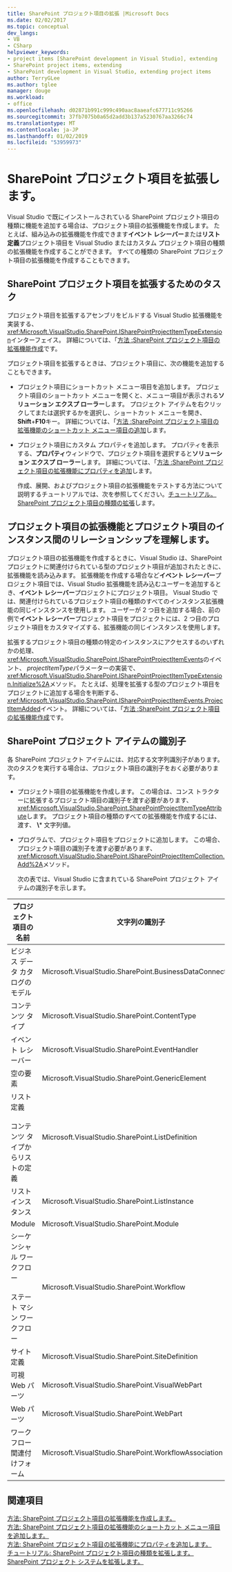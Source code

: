```yaml
---
title: SharePoint プロジェクト項目の拡張 |Microsoft Docs
ms.date: 02/02/2017
ms.topic: conceptual
dev_langs:
- VB
- CSharp
helpviewer_keywords:
- project items [SharePoint development in Visual Studio], extending
- SharePoint project items, extending
- SharePoint development in Visual Studio, extending project items
author: TerryGLee
ms.author: tglee
manager: douge
ms.workload:
- office
ms.openlocfilehash: d02871b991c999c490aac8aaeafc677711c95266
ms.sourcegitcommit: 37fb7075b0a65d2add3b137a5230767aa3266c74
ms.translationtype: MT
ms.contentlocale: ja-JP
ms.lasthandoff: 01/02/2019
ms.locfileid: "53959973"
---
```

# <a name="extend-sharepoint-project-items"></a>SharePoint プロジェクト項目を拡張します。
  Visual Studio で既にインストールされている SharePoint プロジェクト項目の種類に機能を追加する場合は、プロジェクト項目の拡張機能を作成します。 たとえば、組み込みの拡張機能を作成できます**イベント レシーバー**または**リスト定義**プロジェクト項目を Visual Studio またはカスタム プロジェクト項目の種類の拡張機能を作成することができます。 すべての種類の SharePoint プロジェクト項目の拡張機能を作成することもできます。  
  
## <a name="tasks-for-extending-sharepoint-project-items"></a>SharePoint プロジェクト項目を拡張するためのタスク
 プロジェクト項目を拡張するアセンブリをビルドする Visual Studio 拡張機能を実装する、<xref:Microsoft.VisualStudio.SharePoint.ISharePointProjectItemTypeExtension>インターフェイス。 詳細については、「[方法 :SharePoint プロジェクト項目の拡張機能作成](../sharepoint/how-to-create-a-sharepoint-project-item-extension.md)です。  
  
 プロジェクト項目を拡張するときは、プロジェクト項目に、次の機能を追加することもできます。  
  
- プロジェクト項目にショートカット メニュー項目を追加します。 プロジェクト項目のショートカット メニューを開くと、メニュー項目が表示される**ソリューション エクスプ ローラー**します。 プロジェクト アイテムを右クリックしてまたは選択するかを選択し、ショートカット メニューを開き、 **Shift**+**F10**キー。 詳細については、「[方法 :SharePoint プロジェクト項目の拡張機能のショートカット メニュー項目の追加](../sharepoint/how-to-add-a-shortcut-menu-item-to-a-sharepoint-project-item-extension.md)します。  
  
- プロジェクト項目にカスタム プロパティを追加します。 プロパティを表示する、**プロパティ**ウィンドウで、プロジェクト項目を選択すると**ソリューション エクスプ ローラー**します。 詳細については、「[方法 :SharePoint プロジェクト項目の拡張機能にプロパティを追加](../sharepoint/how-to-add-a-property-to-a-sharepoint-project-item-extension.md)します。  
  
  作成、展開、およびプロジェクト項目の拡張機能をテストする方法について説明するチュートリアルでは、次を参照してください。[チュートリアル。SharePoint プロジェクト項目の種類の拡張](../sharepoint/walkthrough-extending-a-sharepoint-project-item-type.md)します。  
  
## <a name="understand-the-relationship-between-project-item-extensions-and-project-item-instances"></a>プロジェクト項目の拡張機能とプロジェクト項目のインスタンス間のリレーションシップを理解します。
 プロジェクト項目の拡張機能を作成するときに、Visual Studio は、SharePoint プロジェクトに関連付けられている型のプロジェクト項目が追加されたときに、拡張機能を読み込みます。 拡張機能を作成する場合など**イベント レシーバー**プロジェクト項目では、Visual Studio 拡張機能を読み込むユーザーを追加するとき、**イベント レシーバー**プロジェクトにプロジェクト項目。 Visual Studio では、関連付けられているプロジェクト項目の種類のすべてのインスタンス拡張機能の同じインスタンスを使用します。 ユーザーが 2 つ目を追加する場合、前の例で**イベント レシーバー**プロジェクト項目をプロジェクトには、2 つ目のプロジェクト項目をカスタマイズする、拡張機能の同じインスタンスを使用します。  
  
 拡張するプロジェクト項目の種類の特定のインスタンスにアクセスするのいずれかの処理、<xref:Microsoft.VisualStudio.SharePoint.ISharePointProjectItemEvents>のイベント、 *projectItemType*パラメーターの実装で、<xref:Microsoft.VisualStudio.SharePoint.ISharePointProjectItemTypeExtension.Initialize%2A>メソッド。 たとえば、処理を拡張する型のプロジェクト項目をプロジェクトに追加する場合を判断する、<xref:Microsoft.VisualStudio.SharePoint.ISharePointProjectItemEvents.ProjectItemAdded>イベント。 詳細については、「[方法 :SharePoint プロジェクト項目の拡張機能作成](../sharepoint/how-to-create-a-sharepoint-project-item-extension.md)です。  
  
## <a name="identifiers-for-sharepoint-project-items"></a>SharePoint プロジェクト アイテムの識別子
 各 SharePoint プロジェクト アイテムには、対応する文字列識別子があります。 次のタスクを実行する場合は、プロジェクト項目の識別子をおく必要があります。  
  
- プロジェクト項目の拡張機能を作成します。 この場合は、コンス トラクターに拡張するプロジェクト項目の識別子を渡す必要があります、<xref:Microsoft.VisualStudio.SharePoint.SharePointProjectItemTypeAttribute>します。 プロジェクト項目の種類のすべての拡張機能を作成するには、渡す、 **\\*** 文字列値。  
  
- プログラムで、プロジェクト項目をプロジェクトに追加します。 この場合、プロジェクト項目の識別子を渡す必要があります、<xref:Microsoft.VisualStudio.SharePoint.ISharePointProjectItemCollection.Add%2A>メソッド。  
  
  次の表では、Visual Studio に含まれている SharePoint プロジェクト アイテムの識別子を示します。  
  
|プロジェクト項目の名前|文字列の識別子|  
|-----------------------|-----------------------|  
|ビジネス データ カタログのモデル|Microsoft.VisualStudio.SharePoint.BusinessDataConnectivity|  
|コンテンツ タイプ|Microsoft.VisualStudio.SharePoint.ContentType|  
|イベント レシーバー|Microsoft.VisualStudio.SharePoint.EventHandler|  
|空の要素|Microsoft.VisualStudio.SharePoint.GenericElement|  
|リスト定義<br /><br /> コンテンツ タイプからリストの定義|Microsoft.VisualStudio.SharePoint.ListDefinition|  
|リスト インスタンス|Microsoft.VisualStudio.SharePoint.ListInstance|  
|Module|Microsoft.VisualStudio.SharePoint.Module|  
|シーケンシャル ワークフロー<br /><br /> ステート マシン ワークフロー|Microsoft.VisualStudio.SharePoint.Workflow|  
|サイト定義|Microsoft.VisualStudio.SharePoint.SiteDefinition|  
|可視 Web パーツ|Microsoft.VisualStudio.SharePoint.VisualWebPart|  
|Web パーツ|Microsoft.VisualStudio.SharePoint.WebPart|  
|ワークフロー関連付けフォーム|Microsoft.VisualStudio.SharePoint.WorkflowAssociation|  
  
## <a name="see-also"></a>関連項目
 [方法: SharePoint プロジェクト項目の拡張機能を作成します。](../sharepoint/how-to-create-a-sharepoint-project-item-extension.md)   
 [方法: SharePoint プロジェクト項目の拡張機能のショートカット メニュー項目を追加します。](../sharepoint/how-to-add-a-shortcut-menu-item-to-a-sharepoint-project-item-extension.md)   
 [方法: SharePoint プロジェクト項目の拡張機能にプロパティを追加します。](../sharepoint/how-to-add-a-property-to-a-sharepoint-project-item-extension.md)   
 [チュートリアル: SharePoint プロジェクト項目の種類を拡張します。](../sharepoint/walkthrough-extending-a-sharepoint-project-item-type.md)   
 [SharePoint プロジェクト システムを拡張します。](../sharepoint/extending-the-sharepoint-project-system.md)  
